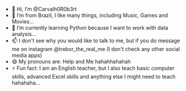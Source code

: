 - 👋 Hi, I’m @Carvalh0R0b3rt
- :house_with_garden: I’m from Brazil, I like many things, including Music, Games and Movies...
- 🌱 I’m currently learning Python because I want to work with data analysis...
- 📫 I don't see why you would like to talk to me, but if you do message me on instagram @trebor_the_real_me (I don't check any other social media apps)
- 😄 My pronouns are: Help and Me hahahhahahah
- ⚡ Fun fact: I am an English teacher, but I also teach basic computer skills, advanced Excel skills and anything else I might need to teach hahahaha...
